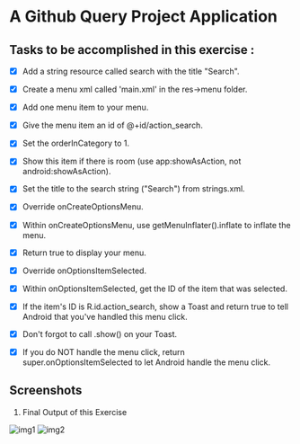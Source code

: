 # A Github Query Project Application

## Tasks to be accomplished in this exercise :
- [x] Add a string resource called search with the title "Search".
- [x] Create a menu xml called 'main.xml' in the res->menu folder.
- [x] Add one menu item to your menu.
- [x] Give the menu item an id of @+id/action_search.
- [x] Set the orderInCategory to 1.
- [x] Show this item if there is room (use app:showAsAction, not android:showAsAction).
- [x] Set the title to the search string ("Search") from strings.xml.
- [x] Override onCreateOptionsMenu.
- [x] Within onCreateOptionsMenu, use getMenuInflater().inflate to inflate the menu.
- [x] Return true to display your menu.
- [x] Override onOptionsItemSelected.
- [x] Within onOptionsItemSelected, get the ID of the item that was selected.
- [x] If the item's ID is R.id.action_search, show a Toast and return true to tell Android that you've handled this menu click.
- [x] Don't forgot to call .show() on your Toast.
- [x] If you do NOT handle the menu click, return super.onOptionsItemSelected to let Android handle the menu click.


## Screenshots
1. Final Output of this Exercise

![img1](https://github.com/kuluruvineeth/CoreAndroidConcepts/blob/GithubRepoSearch/AddMenu/Screenshots/img.png)
![img2](https://github.com/kuluruvineeth/CoreAndroidConcepts/blob/GithubRepoSearch/AddMenu/Screenshots/img_1.png)
